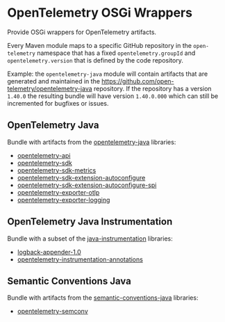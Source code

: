 # OpenTelemetry OSGi Wrappers

Provide OSGi wrappers for OpenTelemetry artifacts.

Every Maven module maps to a specific GitHub repository in the `open-telemetry` namespace that has a fixed `opentelemetry.groupId` and `opentelemetry.version` that is defined by the code repository.

Example: the `opentelemetry-java` module will contain artifacts that are generated and maintained in the https://github.com/open-telemetry/opentelemetry-java repository. If the repository has a version `1.40.0` the resulting bundle will have version `1.40.0.000` which can still be incremented for bugfixes or issues.

## OpenTelemetry Java

Bundle with artifacts from the [opentelemetry-java](https://github.com/open-telemetry/opentelemetry-java) libraries:

* [opentelemetry-api](https://github.com/open-telemetry/opentelemetry-java/tree/main/api/all)
* [opentelemetry-sdk](https://github.com/open-telemetry/opentelemetry-java/tree/main/sdk/all)
* [opentelemetry-sdk-metrics](https://github.com/open-telemetry/opentelemetry-java/tree/main/sdk/metrics)
* [opentelemetry-sdk-extension-autoconfigure](https://github.com/open-telemetry/opentelemetry-java/tree/main/sdk-extensions/autoconfigure)
* [opentelemetry-sdk-extension-autoconfigure-spi](https://github.com/open-telemetry/opentelemetry-java/tree/main/sdk-extensions/autoconfigure-spi)
* [opentelemetry-exporter-otlp](https://github.com/open-telemetry/opentelemetry-java/tree/main/exporters/logging-otlp)
* [opentelemetry-exporter-logging](https://github.com/open-telemetry/opentelemetry-java/tree/main/exporters/logging)

## OpenTelemetry Java Instrumentation

Bundle with a subset of the [java-instrumentation](https://github.com/open-telemetry/opentelemetry-java-instrumentation) libraries:

* [logback-appender-1.0](https://github.com/open-telemetry/opentelemetry-java-instrumentation/tree/main/instrumentation/logback/logback-appender-1.0/library)
* [opentelemetry-instrumentation-annotations](https://github.com/open-telemetry/opentelemetry-java-instrumentation/tree/main/instrumentation-annotations/src/main/java/io/opentelemetry/instrumentation/annotations)

## Semantic Conventions Java

Bundle with artifacts from the [semantic-conventions-java](https://github.com/open-telemetry/semantic-conventions-java) libraries:

* [opentelemetry-semconv](https://github.com/open-telemetry/semantic-conventions-java/tree/main/semconv)
